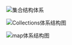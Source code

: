 ![集合结构体系](https://gitee.com/quanhaoh/blogImage/raw/master/img/集合结构体系.png)

![Collections体系结构图](https://gitee.com/quanhaoh/blogImage/raw/master/img/Collections体系结构图.PNG)

![map体系结构图](https://gitee.com/quanhaoh/blogImage/raw/master/img/map体系结构图.png)